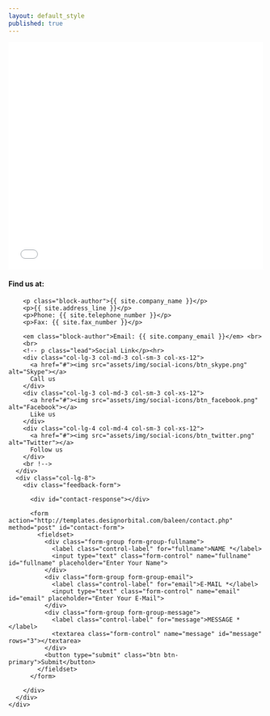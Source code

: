 ```yaml
---
layout: default_style
published: true
---
```

<!-- Main Container -->

<div class="container-fluid-kamn">
  <div class="row">
    <div>
      <iframe width="100%" height="450px" frameborder="0" scrolling="no" marginheight="0" marginwidth="0" src="{{ site.google_map }}"></iframe>
      <br />
    </div>
    <div class="container">
      <div class="col-lg-4">
        <h4>Find us at:</h4>

        <p class="block-author">{{ site.company_name }}</p>
        <p>{{ site.address_line }}</p>
        <p>Phone: {{ site.telephone_number }}</p>
        <p>Fax: {{ site.fax_number }}</p>

        <em class="block-author">Email: {{ site.company_email }}</em> <br>
        <br>
        <!-- p class="lead">Social Link</p><hr>
        <div class="col-lg-3 col-md-3 col-sm-3 col-xs-12">
          <a href="#"><img src="assets/img/social-icons/btn_skype.png" alt="Skype"></a>
          Call us
        </div>
        <div class="col-lg-3 col-md-3 col-sm-3 col-xs-12">
          <a href="#"><img src="assets/img/social-icons/btn_facebook.png" alt="Facebook"></a>
          Like us
        </div>
        <div class="col-lg-4 col-md-4 col-sm-3 col-xs-12">
          <a href="#"><img src="assets/img/social-icons/btn_twitter.png" alt="Twitter"></a>
          Follow us
        </div>
        <br !-->
      </div>
      <div class="col-lg-8">
        <div class="feedback-form">

          <div id="contact-response"></div>
          
          <form action="http://templates.designorbital.com/baleen/contact.php" method="post" id="contact-form">
            <fieldset>
              <div class="form-group form-group-fullname">
                <label class="control-label" for="fullname">NAME *</label>
                <input type="text" class="form-control" name="fullname" id="fullname" placeholder="Enter Your Name">
              </div>
              <div class="form-group form-group-email">
                <label class="control-label" for="email">E-MAIL *</label>
                <input type="text" class="form-control" name="email" id="email" placeholder="Enter Your E-Mail">
              </div>
              <div class="form-group form-group-message">
                <label class="control-label" for="message">MESSAGE *</label>
                <textarea class="form-control" name="message" id="message" rows="3"></textarea>
              </div>           
              <button type="submit" class="btn btn-primary">Submit</button>
            </fieldset>
          </form>
          
        </div> 
      </div>
    </div>
  </div>
</div>    
    
<!--End Main Container -->